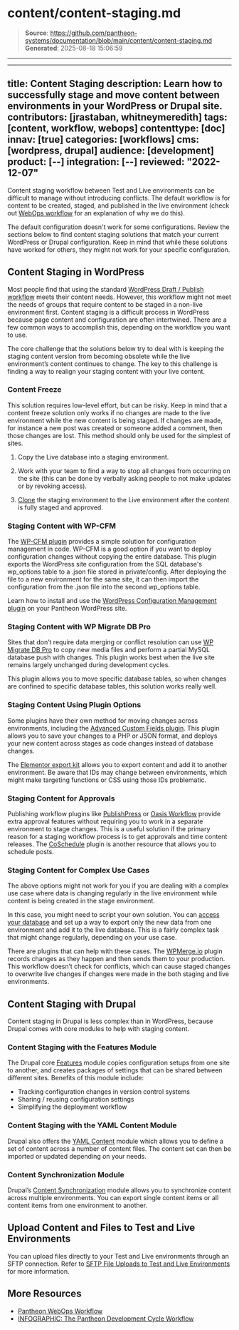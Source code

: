 # content/content-staging.md

> **Source**: https://github.com/pantheon-systems/documentation/blob/main/content/content-staging.md
> **Generated**: 2025-08-18 15:06:59

---

---
title: Content Staging
description: Learn how to successfully stage and move content between environments in your WordPress or Drupal site.
contributors: [jrastaban, whitneymeredith]
tags: [content, workflow, webops]
contenttype: [doc]
innav: [true]
categories: [workflows]
cms: [wordpress, drupal]
audience: [development]
product: [--]
integration: [--]
reviewed: "2022-12-07"
---

Content staging workflow between Test and Live environments can be difficult to manage without introducing conflicts. The default workflow is for content to be created, staged, and published in the live environment (check out [WebOps workflow](/pantheon-workflow#content) for an explanation of why we do this). 

The default configuration doesn't work for some configurations. Review the sections below to find content staging solutions that match your current WordPress or Drupal configuration. Keep in mind that while these solutions have worked for others, they might not work for your specific configuration.

## Content Staging in WordPress

Most people find that using the standard [WordPress Draft / Publish workflow](https://wordpress.org/support/article/post-status/#workflow) meets their content needs. However, this workflow might not meet the needs of groups that require content to be staged in a non-live environment first. Content staging is a difficult process in WordPress because page content and configuration are often intertwined. There are a few common ways to accomplish this, depending on the workflow you want to use. 

The core challenge that the solutions below try to deal with is keeping the staging content version from becoming obsolete while the live environment’s content continues to change. The key to this challenge is finding a way to realign your staging content with your live content.

### Content Freeze

This solution requires low-level effort, but can be risky. Keep in mind that a content freeze solution only works if no changes are made to the live environment while the new content is being staged. If changes are made, for instance a new post was created or someone added a comment, then those changes are lost. This method should only be used for the simplest of sites.

1. Copy the Live database into a staging environment. 

1. Work with your team to find a way to stop all changes from occurring on the site (this can be done by verbally asking people to not make updates or by revoking access). 

1. [Clone](/guides/mariadb-mysql/database-workflow-tool#cloning-the-database) the staging environment to the Live environment after the content is fully staged and approved.

### Staging Content with WP-CFM

The [WP-CFM plugin](https://wordpress.org/plugins/wp-cfm/) provides a simple solution for configuration management in code. WP-CFM is a good option if you want to deploy configuration changes without copying the entire database. This plugin exports the WordPress site configuration from the SQL database's wp_options table to a .json file stored in private/config. After deploying the file to a new environment for the same site, it can then import the configuration from the .json file into the second wp_options table. 

Learn how to install and use the [WordPress Configuration Management plugin](/guides/wordpress-configurations/wp-cfm) on your Pantheon WordPress site.

### Staging Content with WP Migrate DB Pro

Sites that don’t require data merging or conflict resolution can use [WP Migrate DB Pro](https://deliciousbrains.com/wp-migrate-db-pro/) to copy new media files and perform a partial MySQL database push with changes. This plugin works best when the live site remains largely unchanged during development cycles.

This plugin allows you to move specific database tables, so when changes are confined to specific database tables, this solution works really well.

### Staging Content Using Plugin Options

Some plugins have their own method for moving changes across environments, including the  [Advanced Custom Fields plugin](https://www.advancedcustomfields.com/). This plugin allows you to save your changes to a PHP or JSON format, and deploys your new content across stages as code changes instead of database changes. 

The [Elementor export kit](https://elementor.com/help/export-kit/) allows you to export content and add it to another environment. Be aware that IDs may change between environments, which might make targeting functions or CSS using those IDs problematic.

### Staging Content for Approvals

Publishing workflow plugins like [PublishPress](https://wordpress.org/plugins/publishpress/) or [Oasis Workflow](https://wordpress.org/plugins/oasis-workflow/) provide extra approval features without requiring you to work in a separate environment to stage changes. This is a useful solution if the primary reason for a staging workflow process is to get approvals and time content releases. The [CoSchedule](https://wordpress.org/plugins/coschedule-by-todaymade/) plugin is another resource that allows you to schedule posts.

### Staging Content for Complex Use Cases

The above options might not work for you if you are dealing with a complex use case where data is changing regularly in the live environment while content is being created in the stage environment.

In this case, you might need to script your own solution. You can [access your database](/guides/mariadb-mysql/mysql-access) and set up a way to export only the new data from one environment and add it to the live database. This is a fairly complex task that might change regularly, depending on your use case.

There are plugins that can help with these cases. The [WPMerge.io](https://wpmerge.io/) plugin records changes as they happen and then sends them to your production. This workflow doesn’t check for conflicts, which can cause staged changes to overwrite live changes if changes were made in the both staging and live environments.

## Content Staging with Drupal

Content staging in Drupal is less complex than in WordPress, because Drupal comes with core modules to help with staging content. 

### Content Staging with the Features Module

The Drupal core [Features](https://www.drupal.org/docs/contributed-modules/features) module copies configuration setups from one site to another, and creates packages of settings that can be shared between different sites. Benefits of this module include:

- Tracking configuration changes in version control systems
- Sharing / reusing configuration settings
- Simplifying the deployment workflow

### Content Staging with the YAML Content Module

Drupal also offers the [YAML Content](https://www.drupal.org/docs/contributed-modules/yaml-content) module which allows you to define a set of content across a number of content files. The content set can then be imported or updated depending on your needs.

### Content Synchronization Module

Drupal’s [Content Synchronization](https://www.drupal.org/project/content_sync) module allows you to synchronize content across multiple environments. You can export single content items or all content items from one environment to another.

## Upload Content and Files to Test and Live Environments

You can upload files directly to your Test and Live environments through an SFTP connection. Refer to [SFTP File Uploads to Test and Live Environments](/guides/sftp/sftp-connection-info#sftp-file-uploads-to-test-and-live-environments) for more information.

## More Resources

- [Pantheon WebOps Workflow](/pantheon-workflow#code-moves-up-content-moves-down)
- [INFOGRAPHIC: The Pantheon Development Cycle Workflow](https://pantheon.io/blog/infographic-pantheon-development-cycle-workflow)
